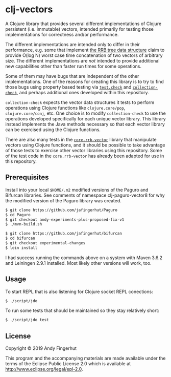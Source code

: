 # clj-vectors

A Clojure library that provides several different implementations of
Clojure persistent (i.e. immutable) vectors, intended primarily for
testing those implementations for correctness and/or performance.

The different implementations are intended only to differ in their
performance, e.g. some that implement [the RRB tree data
structure](https://github.com/clojure/core.rrb-vector/blob/master/doc/rrb-tree-notes.md)
claim to provide O(log N) worst case time concatenation of two vectors
of arbitrary size.  The different implementations are _not_ intended
to provide additional new capabilities other than faster run times for
some operations.

Some of them may have bugs that are independent of the other
implementations.  One of the reasons for creating this library is to
try to find those bugs using property based testing via
[`test.check`](https://github.com/clojure/test.check) and
[`collection-check`](https://github.com/ztellman/collection-check),
and perhaps additional ones developed within this repository.

`collection-check` expects the vector data structures it tests to
perform operations using Clojure functions like `clojure.core/pop`,
`clojure.core/conj`, etc.  One choice is to modify `collection-check`
to use the operations developed specifically for each unique vector
library.  This library instead implements the Java methods necessary
so that each vector library can be exercised using the Clojure
functions.

There are also many tests in the
[`core.rrb-vector`](https://github.com/clojure/core.rrb-vector)
library that manipulate vectors using Clojure functions, and it should
be possible to take advantage of those tests to exercise other vector
libraries using this repository.  Some of the test code in the
`core.rrb-vector` has already been adapted for use in this repository.


## Prerequisites

Install into your local `$HOME/.m2` modified versions of the Paguro
and Bifurcan libraries.  See comments of namespace clj-paguro-vector8
for why the modified version of the Paguro library was created.

```bash
$ git clone https://github.com/jafingerhut/Paguro
$ cd Paguro
$ git checkout andy-experiments-plus-proposed-fix-v1
$ ./mvn-build.sh
```

```bash
$ git clone https://github.com/jafingerhut/bifurcan
$ cd bifurcan
$ git checkout experimental-changes
$ lein install
```

I had success running the commands above on a system with Maven 3.6.2
and Leiningen 2.9.1 installed.  Most likely other versions will work,
too.


## Usage

To start REPL that is also listening for Clojure socket REPL
conections:
```bash
$ ./script/jdo
```

To run some tests that should be maintained so they stay relatively
short:
```bash
$ ./script/jdo test
```


## License

Copyright © 2019 Andy Fingerhut

This program and the accompanying materials are made available under
the terms of the Eclipse Public License 2.0 which is available at
http://www.eclipse.org/legal/epl-2.0.
